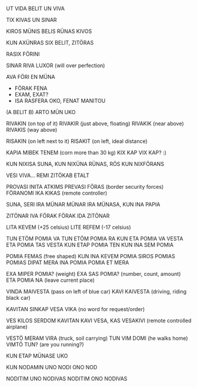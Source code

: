 UT VIDA BELIT UN VIVA

TIX KIVAS UN SINAR

KIROS MÜNIS BELIS RÜNAS KIVOS

KUN AXÜNRAS SIX BELIT, ZITÖRAS

RASIX FÖRINI

SINAR RIVA LUXOR (will over perfection)

AVA FÖRI EN MÜNA

- FÖRAK FENA
- EXAM, EXAT?
- ISA RASFERA OKO, FENAT MANITOU

(A BELIT B) ARTO MÜN UKO

RIVAKIN (on top of it)
RIVAKIR (just above, floating)
RIVAKIK (near above)
RIVAKIS (way above)

RISAKIN (on left next to it)
RISAKIT (on left, ideal distance)

KAPIA MIBEK TENEM (corn more than 30 kg)
KIX KAP VIX KAP? :)

KUN NIXISA SUNA, KUN NIXÜNA RÜNAS, RÖS KUN NIXFÖRANS

VESI VIVA... REMI ZITÖKAB ETALT

PROVASI INITA ATKIMS
PREVASI FÖRAS (border security forces)
FÖRANOMI IKA KIKAS (remote controller)
 
SUNA, SERI IRA MÜNAR
MÜNAR IRA MÜNASA, KUN INA PAPIA

ZITÖNAR IVA FÖRAK
FÖRAK IDA ZITÖNAR

LITA KEVEM (+25 celsius)
LITE REFEM (-17 celsius)

TUN ETÖM POMIA VA
TUN ETÖM POMIA RA
KUN ETA POMIA VA VESTA
ETA POMIA TAS VESTA
KUN ETAP POMIA TEN
KUN INA SEM POMIA

POMIA FEMAS (free shaped)
KUN INA KEVEM POMIA
SIROS POMIAS
POMIAS DIPAT
MERA INA POMIA
POMIA ET MERA

EXA MIPER POMIA? (weight)
EXA SAS POMIA? (number, count, amount)
ETA POMIA NA (leave current place)

VINDA MAIVESTA  (pass on left of blue car)
KAVI KAIVESTA (driving, riding black car)

KAVITAN SINKAP VESA VIKA  (no word for request/order)

VES KILOS SERDOM 
KAVITAN KAVI VESA, KAS
VESAKIVI  (remote controlled airplane)

VESTÖ MERAM VIRA (truck, soil carrying)
TUN VIM DOMI  (he walks home)
VIMTÖ TUN? (are you running?)

KUN ETAP MÜNASE UKO

KUN NODAMIN UNO
NODI ONO NOD

NODITIM UNO NODIVAS
NODITIM ONO NODIVAS



